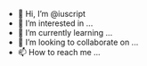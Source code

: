 - 👋 Hi, I’m @iuscript
- 👀 I’m interested in ...
- 🌱 I’m currently learning ...
- 💞️ I’m looking to collaborate on ...
- 📫 How to reach me ...

<!---
iuscript/iuscript is a ✨ special ✨ repository because its `README.md` (this file) appears on your GitHub profile.
You can click the Preview link to take a look at your changes.
--->
